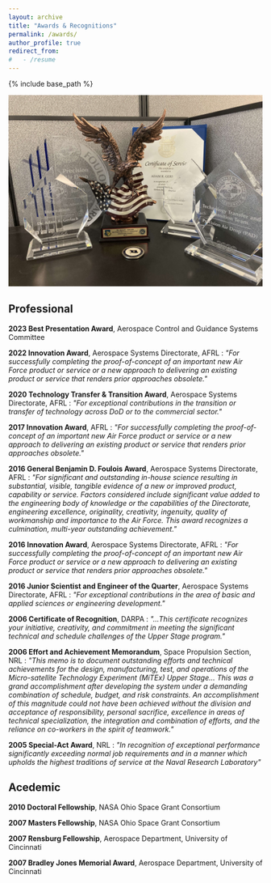 ```yaml
---
layout: archive
title: "Awards & Recognitions"
permalink: /awards/
author_profile: true
redirect_from:
#   - /resume
---
```


{% include base_path %}

<p align="left">
    <img src="../images/awards.jpg" alt="Awards" width="600">
</p>

Professional
----

**2023 Best Presentation Award**, Aerospace Control and Guidance Systems Committee

**2022 Innovation Award**, Aerospace Systems Directorate, AFRL
: *"For successfully completing the proof-of-concept of an important new Air Force product or service or a new approach to delivering an existing product or service that renders prior approaches obsolete."*

**2020 Technology Transfer & Transition Award**, Aerospace Systems Directorate, AFRL
: *"For exceptional contributions in the transition or transfer of technology across DoD or to the commercial sector."*

**2017 Innovation Award**, AFRL
: *"For successfully completing the proof-of-concept of an important new Air Force product or service or a new approach to delivering an existing product or service that renders prior approaches obsolete."*

**2016 General Benjamin D. Foulois Award**, Aerospace Systems Directorate, AFRL
: *"For significant and outstanding in-house science resulting in substantial, visible, tangible evidence of a new or improved product, capability or service. Factors considered include significant value added to the engineering body of knowledge or the capabilities of the Directorate, engineering excellence, originality, creativity, ingenuity, quality of workmanship and importance to the Air Force. This award recognizes a culmination, multi-year outstanding achievement."*

**2016 Innovation Award**, Aerospace Systems Directorate, AFRL
: *"For successfully completing the proof-of-concept of an important new Air Force product or service or a new approach to delivering an existing product or service that renders prior approaches obsolete."*

**2016 Junior Scientist and Engineer of the Quarter**, Aerospace Systems Directorate, AFRL
: *"For exceptional contributions in the area of basic and applied sciences or engineering development."*

**2006 Certificate of Recognition**, DARPA
: *"...This certificate recognizes your initiative, creativity, and commitment in meeting the significant technical and schedule challenges of the Upper Stage program."*

**2006 Effort and Achievement Memorandum**, Space Propulsion Section, NRL
: *"This memo is to document outstanding efforts and technical achievements for the design, manufacturing, test, and operations of the Micro-satellite Technology Experiment (MiTEx) Upper Stage... This was a grand accomplishment after developing the system under a demanding combination of schedule, budget, and risk constraints. An accomplishment of this magnitude could not have been achieved without the division and acceptance of responsibility, personal sacrifice, excellence in areas of technical specialization, the integration and combination of efforts, and the reliance on co-workers in the spirit of teamwork."*

**2005 Special-Act Award**, NRL
: *"In recognition of exceptional performance significantly exceeding normal job requirements and in a manner which upholds the highest traditions of service at the Naval Research Laboratory"*

Acedemic
----

**2010 Doctoral Fellowship**, NASA Ohio Space Grant Consortium

**2007 Masters Fellowship**, NASA Ohio Space Grant Consortium

**2007 Rensburg Fellowship**, Aerospace Department, University of Cincinnati

**2007 Bradley Jones Memorial Award**, Aerospace Department, University of Cincinnati
